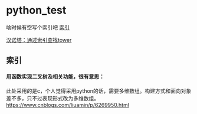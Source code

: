 # python_test
啥时候有空写个索引吧
[索引](#索引)

[汉诺塔：通过索引查找tower](/a_important/copy_record_pythonlearning)

## 索引

#### 用函数实现二叉树及相关功能，很有意思：
此处采用的是c，个人觉得采用python的话，需要多维数组。构建方式和面向对象差不多，只不过表现形式改为多维数组。
https://www.cnblogs.com/liuamin/p/6269950.html